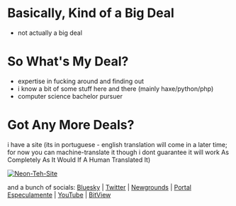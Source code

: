 # Basically, Kind of a Big Deal
- not actually a big deal

# So What's My Deal?
- expertise in fucking around and finding out
- i know a bit of some stuff here and there (mainly haxe/python/php)
- computer science bachelor pursuer

# Got Any More Deals?

i have a site (its in portuguese - english translation will come in a later time; for now you can machine-translate it though i dont guarantee it will work As Completely As It Would If A Human Translated It)

[![Neon-Teh-Site](https://neontflame.especulamente.com.br/images/botoes/NEON88x31.png)](https://neontflame.especulamente.com.br)

and a bunch of socials:
[Bluesky](https://bsky.app/profile/neontflame.especulamente.com.br) | [Twitter](https://twitter.com/NeonThFl) | [Newgrounds](https://neontflame.newgrounds.com) | [Portal Especulamente](https://especulamente.com.br/usuarios/neontflame) | [YouTube](https://youtube.com/@neontflame) | [BitView](https://bitview.net/user/neontflame)

